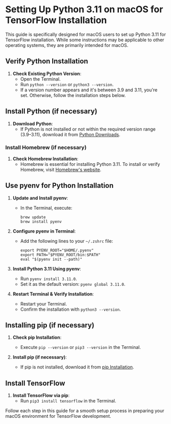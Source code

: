 # Setting Up Python 3.11 on macOS for TensorFlow Installation

This guide is specifically designed for macOS users to set up Python 3.11 for TensorFlow installation. While some instructions may be applicable to other operating systems, they are primarily intended for macOS.

## Verify Python Installation

1. **Check Existing Python Version**:
   - Open the Terminal.
   - Run `python --version` or `python3 --version`.
   - If a version number appears and it's between 3.9 and 3.11, you're set. Otherwise, follow the installation steps below.

## Install Python (if necessary)

1. **Download Python**:
   - If Python is not installed or not within the required version range (3.9–3.11), download it from [Python Downloads](https://www.python.org/downloads/).

### Install Homebrew (if necessary)

1. **Check Homebrew Installation**:
   - Homebrew is essential for installing Python 3.11. To install or verify Homebrew, visit [Homebrew's website](https://brew.sh).

## Use pyenv for Python Installation

1. **Update and Install pyenv**:

   - In the Terminal, execute:
     ```
     brew update
     brew install pyenv
     ```

2. **Configure pyenv in Terminal**:

   - Add the following lines to your `~/.zshrc` file:
     ```
     export PYENV_ROOT="$HOME/.pyenv"
     export PATH="$PYENV_ROOT/bin:$PATH"
     eval "$(pyenv init --path)"
     ```

3. **Install Python 3.11 Using pyenv**:

   - Run `pyenv install 3.11.0`.
   - Set it as the default version: `pyenv global 3.11.0`.

4. **Restart Terminal & Verify Installation**:
   - Restart your Terminal.
   - Confirm the installation with `python3 --version`.

## Installing pip (if necessary)

1. **Check pip Installation**:

   - Execute `pip --version` or `pip3 --version` in the Terminal.

2. **Install pip (if necessary)**:
   - If pip is not installed, download it from [pip Installation](https://pip.pypa.io/en/stable/installation/).

## Install TensorFlow

1. **Install TensorFlow via pip**:
   - Run `pip3 install tensorflow` in the Terminal.

Follow each step in this guide for a smooth setup process in preparing your macOS environment for TensorFlow development.
